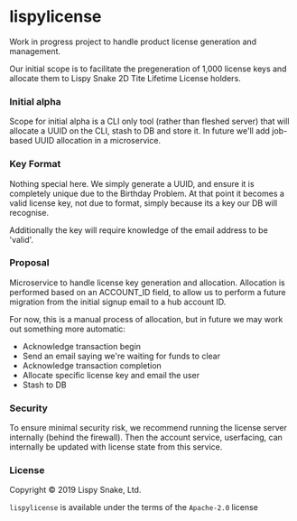 # lispylicense

Work in progress project to handle product license generation and
management.

Our initial scope is to facilitate the pregeneration of 1,000 license
keys and allocate them to Lispy Snake 2D Tite Lifetime License holders.

### Initial alpha

Scope for initial alpha is a CLI only tool (rather than fleshed server)
that will allocate a UUID on the CLI, stash to DB and store it. In future
we'll add job-based UUID allocation in a microservice.

### Key Format

Nothing special here. We simply generate a UUID, and ensure it is completely
unique due to the Birthday Problem. At that point it becomes a valid license
key, not due to format, simply because its a key our DB will recognise.

Additionally the key will require knowledge of the email address to
be 'valid'.

### Proposal

Microservice to handle license key generation and allocation.
Allocation is performed based on an ACCOUNT_ID field, to allow us to
perform a future migration from the initial signup email to a hub
account ID.

For now, this is a manual process of allocation, but in future we may
work out something more automatic:

 - Acknowledge transaction begin
 - Send an email saying we're waiting for funds to clear
 - Acknowledge transaction completion
 - Allocate specific license key and email the user
 - Stash to DB

### Security

To ensure minimal security risk, we recommend running the license
server internally (behind the firewall). Then the account service,
userfacing, can internally be updated with license state from this
service.

### License

Copyright © 2019 Lispy Snake, Ltd.

`lispylicense` is available under the terms of the `Apache-2.0` license
